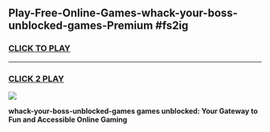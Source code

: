 
## Play-Free-Online-Games-whack-your-boss-unblocked-games-Premium #fs2ig
<h3>
<a href="https://premium.freeplayer.one?title=whack-your-boss-unblocked-games&ref=8M">CLICK TO PLAY</a></h3>
<hr>

<h3>
<a href="https://premium.freeplayer.one?title=whack-your-boss-unblocked-games&ref=8M">CLICK 2 PLAY</a>
  
</h3>

<a href="https://premium.freeplayer.one?title=whack-your-boss-unblocked-games&ref=8M"><img src="https://clearcache.store/games.png"></a>


**whack-your-boss-unblocked-games games unblocked: Your Gateway to Fun and Accessible Online Gaming**
